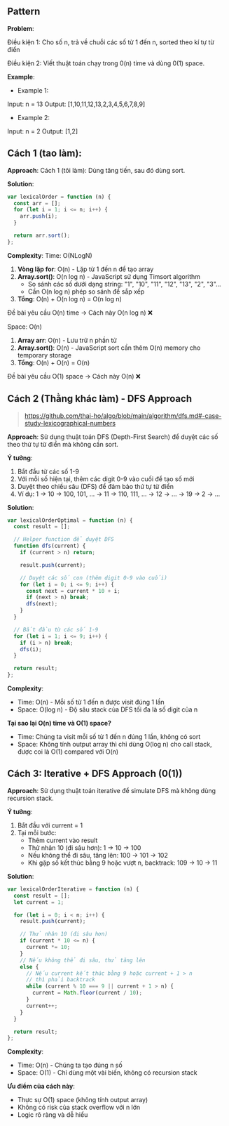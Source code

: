 ## Pattern

**Problem**:

Điều kiện 1: Cho số n, trả về chuỗi các số từ 1 đến n, sorted theo kí tự từ điển

Điều kiện 2: Viết thuật toán chạy trong 0(n) time và dùng 0(1) space.

**Example**:

- Example 1:

Input: n = 13
Output: [1,10,11,12,13,2,3,4,5,6,7,8,9]

- Example 2:

Input: n = 2
Output: [1,2]

## Cách 1 (tao làm):

**Approach**:
Cách 1 (tôi làm):
Dùng tăng tiến, sau đó dùng sort.

**Solution**:

```javascript
var lexicalOrder = function (n) {
  const arr = [];
  for (let i = 1; i <= n; i++) {
    arr.push(i);
  }

  return arr.sort();
};
```

**Complexity**:
Time: O(NLogN)

1. **Vòng lặp for**: O(n) - Lặp từ 1 đến n để tạo array
2. **Array.sort()**: O(n log n) - JavaScript sử dụng Timsort algorithm
   - So sánh các số dưới dạng string: "1", "10", "11", "12", "13", "2", "3"...
   - Cần O(n log n) phép so sánh để sắp xếp
3. **Tổng**: O(n) + O(n log n) = O(n log n)

Đề bài yêu cầu O(n) time → Cách này O(n log n) ❌

Space: O(n)

1. **Array arr**: O(n) - Lưu trữ n phần tử
2. **Array.sort()**: O(n) - JavaScript sort cần thêm O(n) memory cho temporary storage
3. **Tổng**: O(n) + O(n) = O(n)

Đề bài yêu cầu O(1) space → Cách này O(n) ❌

## Cách 2 (Thằng khác làm) - DFS Approach

> https://github.com/thai-ho/algo/blob/main/algorithm/dfs.md#-case-study-lexicographical-numbers

**Approach**:
Sử dụng thuật toán DFS (Depth-First Search) để duyệt các số theo thứ tự từ điển mà không cần sort.

**Ý tưởng**:

1. Bắt đầu từ các số 1-9
2. Với mỗi số hiện tại, thêm các digit 0-9 vào cuối để tạo số mới
3. Duyệt theo chiều sâu (DFS) để đảm bảo thứ tự từ điển
4. Ví dụ: 1 → 10 → 100, 101, ... → 11 → 110, 111, ... → 12 → ... → 19 → 2 → ...

**Solution**:

```javascript
var lexicalOrderOptimal = function (n) {
  const result = [];

  // Helper function để duyệt DFS
  function dfs(current) {
    if (current > n) return;

    result.push(current);

    // Duyệt các số con (thêm digit 0-9 vào cuối)
    for (let i = 0; i <= 9; i++) {
      const next = current * 10 + i;
      if (next > n) break;
      dfs(next);
    }
  }

  // Bắt đầu từ các số 1-9
  for (let i = 1; i <= 9; i++) {
    if (i > n) break;
    dfs(i);
  }

  return result;
};
```

**Complexity**:

- Time: O(n) - Mỗi số từ 1 đến n được visit đúng 1 lần
- Space: O(log n) - Độ sâu stack của DFS tối đa là số digit của n

**Tại sao lại O(n) time và O(1) space?**

- Time: Chúng ta visit mỗi số từ 1 đến n đúng 1 lần, không có sort
- Space: Không tính output array thì chỉ dùng O(log n) cho call stack, được coi là O(1) compared với O(n)

## Cách 3: Iterative + DFS Approach (0(1))

**Approach**:
Sử dụng thuật toán iterative để simulate DFS mà không dùng recursion stack.

**Ý tưởng**:

1. Bắt đầu với current = 1
2. Tại mỗi bước:
   - Thêm current vào result
   - Thử nhân 10 (đi sâu hơn): 1 → 10 → 100
   - Nếu không thể đi sâu, tăng lên: 100 → 101 → 102
   - Khi gặp số kết thúc bằng 9 hoặc vượt n, backtrack: 109 → 10 → 11

**Solution**:

```javascript
var lexicalOrderIterative = function (n) {
  const result = [];
  let current = 1;

  for (let i = 0; i < n; i++) {
    result.push(current);

    // Thử nhân 10 (đi sâu hơn)
    if (current * 10 <= n) {
      current *= 10;
    }
    // Nếu không thể đi sâu, thử tăng lên
    else {
      // Nếu current kết thúc bằng 9 hoặc current + 1 > n
      // thì phải backtrack
      while (current % 10 === 9 || current + 1 > n) {
        current = Math.floor(current / 10);
      }
      current++;
    }
  }

  return result;
};
```

**Complexity**:

- Time: O(n) - Chúng ta tạo đúng n số
- Space: O(1) - Chỉ dùng một vài biến, không có recursion stack

**Ưu điểm của cách này**:

- Thực sự O(1) space (không tính output array)
- Không có risk của stack overflow với n lớn
- Logic rõ ràng và dễ hiểu
